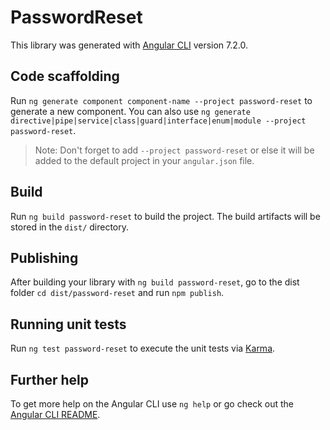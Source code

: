# PasswordReset

This library was generated with [Angular CLI](https://github.com/angular/angular-cli) version 7.2.0.

## Code scaffolding

Run `ng generate component component-name --project password-reset` to generate a new component. You can also use `ng generate directive|pipe|service|class|guard|interface|enum|module --project password-reset`.

> Note: Don't forget to add `--project password-reset` or else it will be added to the default project in your `angular.json` file.

## Build

Run `ng build password-reset` to build the project. The build artifacts will be stored in the `dist/` directory.

## Publishing

After building your library with `ng build password-reset`, go to the dist folder `cd dist/password-reset` and run `npm publish`.

## Running unit tests

Run `ng test password-reset` to execute the unit tests via [Karma](https://karma-runner.github.io).

## Further help

To get more help on the Angular CLI use `ng help` or go check out the [Angular CLI README](https://github.com/angular/angular-cli/blob/master/README.md).
